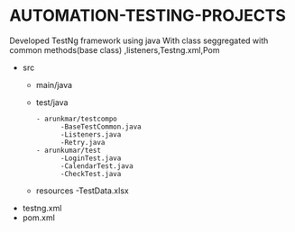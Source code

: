 # AUTOMATION-TESTING-PROJECTS
Developed TestNg framework using java With class seggregated with common methods(base class) ,listeners,Testng.xml,Pom

- src
  - main/java
  - test/java
  
        - arunkmar/testcompo
              -BaseTestCommon.java
              -Listeners.java
              -Retry.java
        - arunkumar/test
              -LoginTest.java
              -CalendarTest.java
              -CheckTest.java
  - resources
        -TestData.xlsx
- testng.xml
- pom.xml
